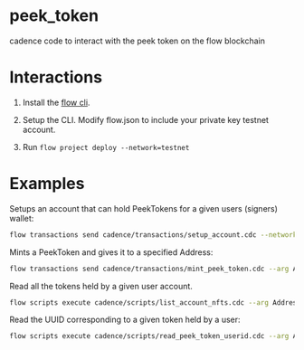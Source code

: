 # peek_token
cadence code to interact with the peek token on the flow blockchain


# Interactions
1. Install the [flow cli](https://docs.onflow.org/flow-cli/install).

2. Setup the CLI. Modify flow.json to include your private key testnet account.

3. Run `flow project deploy --network=testnet`

# Examples
Setups an account that can hold PeekTokens for a given users (signers) wallet:
```bash
flow transactions send cadence/transactions/setup_account.cdc --network=testnet --signer my-testnet-account
```

Mints a PeekToken and gives it to a specified Address:
```bash
flow transactions send cadence/transactions/mint_peek_token.cdc --arg Address:"0xa43afa97541f53f1" --arg String:"testid" --network=testnet --signer my-testnet-account
```

Read all the tokens held by a given user account.
```bash
flow scripts execute cadence/scripts/list_account_nfts.cdc --arg Address:"0xa43afa97541f53f1" --network=testnet
```

Read the UUID corresponding to a given token held by a user:
```bash
flow scripts execute cadence/scripts/read_peek_token_userid.cdc --arg Address:"0xa43afa97541f53f1" --arg UInt64:"0" --network=testnet
```

